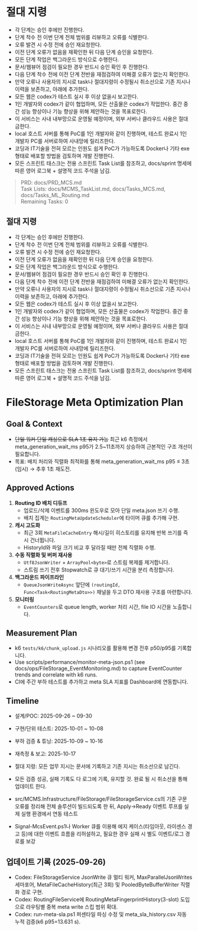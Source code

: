 # 절대 지령
- 각 단계는 승인 후에만 진행한다.
- 단계 착수 전 이번 단계 전체 범위를 리뷰하고 오류를 식별한다.
- 오류 발견 시 수정 전에 승인 재요청한다.
- 이전 단계 오류가 없음을 재확인한 뒤 다음 단계 승인을 요청한다.
- 모든 단계 작업은 백그라운드 방식으로 수행한다.
- 문서/웹뷰어 점검이 필요한 경우 반드시 승인 확인 후 진행한다.
- 다음 단계 착수 전에 이전 단계 전반을 재점검하여 미해결 오류가 없는지 확인한다.
- 만약 오류나 사용자의 지시로 task나 절대지령이 수정될시 취소선으로 기존 지시나 이력을 보존하고, 아래에 추가한다.
- 모든 웹은 codex가 테스트 실시 후 이상 없을시 보고한다.
- 1인 개발자와 codex가 같이 협업하며, 모든 산출물은 codex가 작업한다. 중간 중간 성능 향상이나 기능 향상을 위해 제안하는 것을 목표로한다.
- 이 서비스는 사내 내부망으로 운영될 예정이며, 외부 서버나 클라우드 사용은 절대 금한다.
- local 호스트 서버를 통해 PoC를 1인 개발자와 같이 진행하며, 테스트 완료시 1인 개발자 PC를 서버로하여 사내망에 릴리즈한다.
- 코딩과 IT기술을 전혀 모르는 인원도 쉽게 PoC가 가능하도록 Docker나 기타 exe 형태로 배포할 방법을 검토하며 개발 진행한다.
- 모든 스프린트 태스크는 전용 스프린트 Task List를 참조하고, docs/sprint 명세에 따른 영어 로그북 + 설명적 코드 주석을 남김.

> PRD: docs/PRD_MCS.md  
> Task Lists: docs/MCMS_TaskList.md, docs/Tasks_MCS.md, docs/Tasks_ML_Routing.md  
> Remaining Tasks: 0

## 절대 지령
- 각 단계는 승인 후에만 진행한다.
- 단계 착수 전 이번 단계 전체 범위를 리뷰하고 오류를 식별한다.
- 오류 발견 시 수정 전에 승인 재요청한다.
- 이전 단계 오류가 없음을 재확인한 뒤 다음 단계 승인을 요청한다.
- 모든 단계 작업은 백그라운드 방식으로 수행한다.
- 문서/웹뷰어 점검이 필요한 경우 반드시 승인 확인 후 진행한다.
- 다음 단계 착수 전에 이전 단계 전반을 재점검하여 미해결 오류가 없는지 확인한다.
- 만약 오류나 사용자의 지시로 task나 절대지령이 수정될시 취소선으로 기존 지시나 이력을 보존하고, 아래에 추가한다.
- 모든 웹은 codex가 테스트 실시 후 이상 없을시 보고한다.
- 1인 개발자와 codex가 같이 협업하며, 모든 산출물은 codex가 작업한다. 중간 중간 성능 향상이나 기능 향상을 위해 제안하는 것을 목표로한다.
- 이 서비스는 사내 내부망으로 운영될 예정이며, 외부 서버나 클라우드 사용은 절대 금한다.
- local 호스트 서버를 통해 PoC를 1인 개발자와 같이 진행하며, 테스트 완료시 1인 개발자 PC를 서버로하여 사내망에 릴리즈한다.
- 코딩과 IT기술을 전혀 모르는 인원도 쉽게 PoC가 가능하도록 Docker나 기타 exe 형태로 배포할 방법을 검토하며 개발 진행한다.
- 모든 스프린트 태스크는 전용 스프린트 Task List를 참조하고, docs/sprint 명세에 따른 영어 로그북 + 설명적 코드 주석을 남김.
# FileStorage Meta Optimization Plan

## Goal & Context
- ~~단일 워커·단일 캐싱으로 SLA 1초 유지 가능~~ 최근 k6 측정에서 meta_generation_wait_ms p95가 2.5~11초까지 상승하여 근본적인 구조 개선이 필요합니다.
- 목표: 배치 처리와 직렬화 최적화를 통해 meta_generation_wait_ms p95 ≤ 3초(임시) → 추후 1초 재도전.

## Approved Actions
1. **Routing ID 배치 디듀프**
   - 업로드/삭제 이벤트를 300ms 윈도우로 모아 단일 meta.json 쓰기 수행.
   - 배치 집계는 `RoutingMetaUpdateScheduler`에 타이머 큐를 추가해 구현.
2. **캐시 고도화**
   - 최근 3회 `MetaFileCacheEntry` 해시/길이 히스토리를 유지해 반복 쓰기를 즉시 건너뜁니다.
   - HistoryId와 파일 크기 비교 후 달라질 때만 전체 직렬화 수행.
3. **수동 직렬화 및 버퍼 재사용**
   - `Utf8JsonWriter` + `ArrayPool<byte>`로 스트림 복제를 제거합니다.
   - 스트림 쓰기 전후 Stopwatch로 큐 대기/쓰기 시간을 분리 측정합니다.
4. **백그라운드 파이프라인**
   - `QueueJsonWriteAsync` 앞단에 `(routingId, Func<Task<RoutingMetaDto>>)` 채널을 두고 DTO 재사용 구조를 마련합니다.
5. **모니터링**
   - `EventCounters`로 queue length, worker 처리 시간, file IO 시간을 노출합니다.

## Measurement Plan
- k6 `tests/k6/chunk_upload.js` 시나리오를 활용해 변경 전후 p50/p95를 기록합니다.
- Use scripts/performance/monitor-meta-json.ps1 (see docs/ops/FileStorage_EventMonitoring.md) to capture EventCounter trends and correlate with k6 runs.
- CI에 주간 부하 테스트를 추가하고 meta SLA 지표를 Dashboard에 연동합니다.

## Timeline
- 설계/POC: 2025-09-26 ~ 09-30
- 구현/단위 테스트: 2025-10-01 ~ 10-08
- 부하 검증 & 튜닝: 2025-10-09 ~ 10-16
- 재측정 & 보고: 2025-10-17

- 절대 지령: 모든 업무 지시는 문서에 기록하고 기존 지시는 취소선으로 남긴다.
- 모든 검증 성공, 실패 기록도 다 로그에 기록, 유지할 것. 완료 될 시 취소선을 통해 업데이트 한다.
- src/MCMS.Infrastructure/FileStorage/FileStorageService.cs의 기존 구문 오류를 정리해 전체 솔루션이 빌드되도록 한 뒤, Apply→Ready 이벤트 루프를 실제 실행 환경에서 연동 테스트
- Signal-McsEvent.ps1나 Worker 큐를 이용해 에지 케이스(타임아웃, 라이센스 경고 등)에 대한 이벤트 흐름을 리허설하고, 필요한 경우 실패 시 별도 이벤트/로그 경로를 보강
## 업데이트 기록 (2025-09-26)
- Codex: FileStorageService JsonWrite 큐 멀티 워커, MaxParallelJsonWrites 세마포어, MetaFileCacheHistory(최근 3회) 및 PooledByteBufferWriter 직렬화 경로 구현.
- Codex: RoutingFileService에 RoutingMetaFingerprintHistory(3-slot) 도입으로 라우팅별 중복 meta write 스킵 범위 확대.
- Codex: run-meta-sla.ps1 퍼센타일 파싱 수정 및 meta_sla_history.csv 자동 누적 검증(k6 p95=13.631 s).






